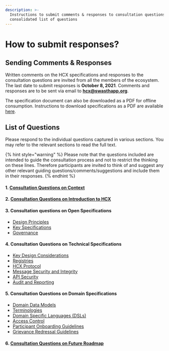 ```yaml
---
description: >-
  Instructions to submit comments & responses to consultation questions, and
  consolidated list of questions
---
```


# How to submit responses?

## Sending Comments & Responses

Written comments on the HCX specifications and responses to the consultation questions are invited from all the members of the ecosystem. The last date to submit responses is **October 8, 2021**. Comments and responses are to be sent via email to [**hcx@swasthapp.org**](mailto:hcx@swasthapp.org).

The specification document can also be downloaded as a PDF for offline consumption. Instructions to download specifications as a PDF are available [here](https://docs.gitbook.com/features/pdf-export#export-entire-space).

## List of Questions

Please respond to the individual questions captured in various sections. You may refer to the relevant sections to read the full text.

{% hint style="warning" %}
Please note that the questions included are intended to guide the consultation process and not to restrict the thinking on these lines. Therefore participants are invited to think of and suggest any other relevant guiding questions/comments/suggestions and include them in their responses.
{% endhint %}

#### 1. [Consultation Questions on Context](<README (1).md#questions-for-consultation>)

#### 2. [Consultation Questions on Introduction to HCX](what-is-hcx.md#questions-for-consultation)

#### 3. Consultation questions on Open Specifications

* [Design Principles](open-specifications/design-principles.md#questions-for-consultation)
* [Key Specifications](open-specifications/key-specifications.md#questions-for-consultation)
* [Governance](open-specifications/governance.md#questions-for-consultation)

#### 4. Consultation Questions on Technical Specifications

* [Key Design Considerations](broken-reference)
* [Registries](hcx-technical-specifications/open-protocol/registries.md#questions-for-consultation)
* [HCX Protocol](hcx-technical-specifications/open-protocol/key-components-building-blocks/#questions-for-consultation)
* [Message Security and Integrity](hcx-technical-specifications/open-protocol/data-security-and-privacy/message-security-and-integrity.md#questions-for-consultation)
* [API Security](hcx-technical-specifications/open-protocol/data-security-and-privacy/api-security.md#questions-for-consultation)
* [Audit and Reporting](hcx-technical-specifications/open-protocol/audit.md#questions-for-consultation)

#### 5. Consultation Questions on Domain Specifications

* [Domain Data Models](hcx-domain-specifications/domain-data-models.md#questions-for-consultation)
* [Terminologies](hcx-domain-specifications/terminologies-code-sets-or-metadata-standards.md#questions-for-consultation)
* [Domain Specific Languages (DSLs)](hcx-domain-specifications/domain-specific-languages-dsls.md#questions-for-consultation)
* [Access Control](healthcare-operations-policies/access-control-roles.md#questions-for-consultation)
* [Participant Onboarding Guidelines](healthcare-operations-policies/participant-onboarding.md#questions-for-consultation)
* [Grievance Redressal Guidelines](healthcare-operations-policies/guidelines-for-grievance-redressal.md#questions-for-consultation)

#### 6. [Consultation Questions on Future Roadmap](next-steps.md#questions-for-consultation)
